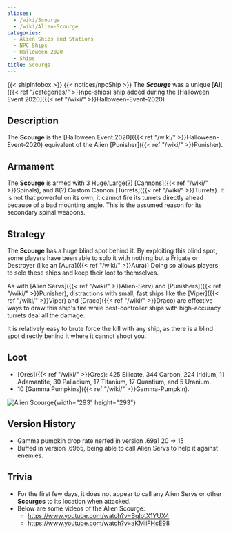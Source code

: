 ```yaml
---
aliases:
  - /wiki/Scourge
  - /wiki/Alien-Scourge
categories:
  - Alien Ships and Stations
  - NPC Ships
  - Halloween 2020
  - Ships
title: Scourge
---
```


{{< shipInfobox >}} {{< notices/npcShip >}} The **_Scourge_** was a unique [**AI**]({{< ref "/categories/" >}}npc-ships) ship added during the [Halloween Event 2020]({{< ref "/wiki/" >}}Halloween-Event-2020)

## Description

The **Scourge** is the [Halloween Event 2020]({{< ref "/wiki/" >}}Halloween-Event-2020) equivalent of the Alien [Punisher]({{< ref "/wiki/" >}}Punisher).

## Armament

The **Scourge** is armed with 3 Huge/Large(?) [Cannons]({{< ref "/wiki/" >}}Spinals), and 8(?) Custom Cannon [Turrets]({{< ref "/wiki/" >}}Turrets). It is not that powerful on its own; it cannot fire its turrets directly ahead because of a bad mounting angle. This is the assumed reason for its secondary spinal weapons.

## Strategy

The **Scourge** has a huge blind spot behind it. By exploiting this blind spot, some players have been able to solo it with nothing but a Frigate or Destroyer (like an [Aura]({{< ref "/wiki/" >}}Aura)) Doing so allows players to solo these ships and keep their loot to themselves.

As with [Alien Servs]({{< ref "/wiki/" >}}Alien-Serv) and [Punishers]({{< ref "/wiki/" >}}Punisher), distractions with small, fast ships like the [Viper]({{< ref "/wiki/" >}}Viper) and [Draco]({{< ref "/wiki/" >}}Draco) are effective ways to draw this ship's fire while pest-controller ships with high-accuracy turrets deal all the damage.

It is relatively easy to brute force the kill with any ship, as there is a blind spot directly behind it where it cannot shoot you.

## Loot

- [Ores]({{< ref "/wiki/" >}}Ores): 425 Silicate, 344 Carbon, 224 Iridium, 11 Adamantite, 30 Palladium, 17 Titanium, 17 Quantium, and 5 Uranium.
- 10 [Gamma Pumpkins]({{< ref "/wiki/" >}}Gamma-Pumpkin).

![Alien
Scourge](Roblox_Galaxy_-_Alien_Scourge_Ship_-_Observation "Alien Scourge"){width="293" height="293"}

## Version History

- Gamma pumpkin drop rate nerfed in version .69a1 20 -> 15
- Buffed in version .69b5, being able to call Alien Servs to help it against enemies.

## Trivia

- For the first few days, it does not appear to call any Alien Servs or other **Scourges** to its location when attacked.
- Below are some videos of the Alien Scourge:
  - <https://www.youtube.com/watch?v=BqIotX1YUX4>
  - <https://www.youtube.com/watch?v=aKMiiFHcE98>
